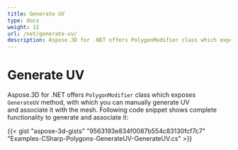 ```yaml
---
title: Generate UV
type: docs
weight: 12
url: /net/generate-uv/
description: Aspose.3D for .NET offers PolygonModifier class which exposes GenerateUV method, with which you can manually generate UV and associate it with the mesh. Following code snippet shows complete functionality to generate and associate it.
---
```


# **Generate UV**
Aspose.3D for .NET offers `PolygonModifier` class which exposes `GenerateUV` method, with which you can manually generate UV and associate it with the mesh. Following code snippet shows complete functionality to generate and associate it:



{{< gist "aspose-3d-gists" "9563193e834f0087b554c83130fcf7c7" "Examples-CSharp-Polygons-GenerateUV-GenerateUV.cs" >}}
